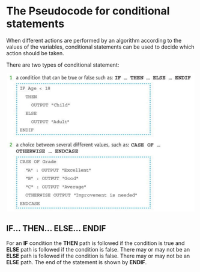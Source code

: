 # The Pseudocode for conditional statements
When different actions are performed by an algorithm according to the values of the variables, conditional statements can be used to decide which action should be taken.

There are two types of conditional statement:

<div align="center">
  <img src="https://github.com/DeniCastro/CompSciAEA/blob/ProgramDevelopmentCycle/Conditional%20Statements.jpg?raw=true" alt="Conditional Statements" width="500"> 
</div> 

## IF... THEN... ELSE... ENDIF  

For an **IF** condition the **THEN** path is followed if the condition is true and **ELSE** path is followed if the condition is false. There may or may not be an **ELSE** path is followed if the condition is false. There may or may not be an **ELSE** path. The end of the statement is shown by **ENDIF**.  

